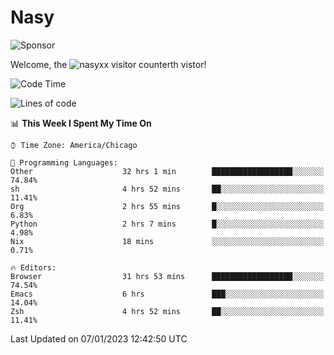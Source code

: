 # Nasy

<!--
<p align="center">
<img height="200" src="https://github-readme-stats.vercel.app/api?username=nasyxx&count_private=true&show_icons=true&theme=dracula&include_all_commits=true"/>
<img height="200" src="https://github-readme-stats.vercel.app/api/top-langs/?username=nasyxx&theme=dracula&hide=html,jupyter+notebook&count_private=true&show_icons=true"/>
</p>

  
----------------
-->

![Sponsor](https://img.shields.io/static/v1.svg?label=Sponsor&message=%E2%9D%A4&logo=GitHub&style=flat&color=pink)
 
Welcome, the ![nasyxx visitor counter](https://count.getloli.com/get/@nasyxx?theme=rule34)th vistor!
 
<!--START_SECTION:waka-->
![Code Time](http://img.shields.io/badge/Code%20Time-3%2C043%20hrs%2033%20mins-blue)

![Lines of code](https://img.shields.io/badge/From%20Hello%20World%20I%27ve%20Written-5%20Million%20lines%20of%20code-blue)

📊 **This Week I Spent My Time On** 

```text
⌚︎ Time Zone: America/Chicago

💬 Programming Languages: 
Other                    32 hrs 1 min        ██████████████████░░░░░░░   74.84% 
sh                       4 hrs 52 mins       ██░░░░░░░░░░░░░░░░░░░░░░░   11.41% 
Org                      2 hrs 55 mins       █░░░░░░░░░░░░░░░░░░░░░░░░   6.83% 
Python                   2 hrs 7 mins        █░░░░░░░░░░░░░░░░░░░░░░░░   4.98% 
Nix                      18 mins             ░░░░░░░░░░░░░░░░░░░░░░░░░   0.71%

🔥 Editors: 
Browser                  31 hrs 53 mins      ██████████████████░░░░░░░   74.54% 
Emacs                    6 hrs               ███░░░░░░░░░░░░░░░░░░░░░░   14.04% 
Zsh                      4 hrs 52 mins       ██░░░░░░░░░░░░░░░░░░░░░░░   11.41%

```


 Last Updated on 07/01/2023 12:42:50 UTC
<!--END_SECTION:waka-->

<!-- ![visitors](https://visitor-badge.laobi.icu/badge?page_id=nasyxx.nasyxx) -->
